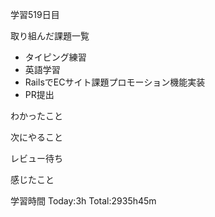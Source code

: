 学習519日目

取り組んだ課題一覧

- タイピング練習
- 英語学習
- RailsでECサイト課題プロモーション機能実装
- PR提出

わかったこと

次にやること

レビュー待ち

感じたこと

学習時間 Today:3h Total:2935h45m
